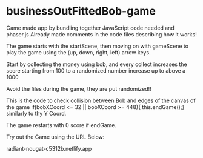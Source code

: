 # businessOutFittedBob-game
Game made app by bundling together JavaScript code needed and phaser.js
Already made comments in the code files describing how it works!

The game starts with the startScene, then moving on with gameScene to play the game using the (up, down, right, left) arrow keys.

Start by collecting the money using bob, and every collect increases the score starting from 100 to a randomized number increase up to above a 1000

Avoid the files during the game, they are put randomized!!

This is the code to check collision between Bob and edges of the canvas of the game
if(bobXCoord <= 32 || bobXCoord >= 448){
      this.endGame();}
similarly to thy Y Coord.

The game restarts with 0 score if endGame.

Try out the Game using the URL Below:

radiant-nougat-c5312b.netlify.app

